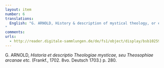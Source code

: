 ```yaml
---
layout: item
number: 6
translations:
  English: "G. ARNOLD, History & description of mystical theology, or esoteric Theosophy. ([Latin edition:] Frankfurt, 1702. 8vo. German [edition]: 1703.) p. 280. [Trans. J. Bock]
"
comments:
urls:
  - http://reader.digitale-sammlungen.de/de/fs1/object/display/bsb10259636_00005.html
---
```


G. ARNOLD, <em>Historia et descriptio Theologiae mysticae, seu Theosophiae arcanae etc.</em> (Frankf., 1702. 8vo. Deutsch 1703.) p. 280.
